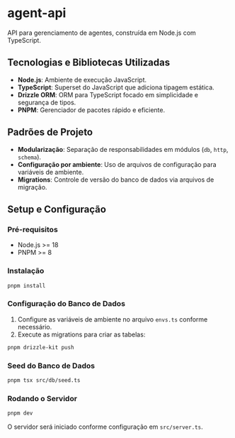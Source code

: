 # agent-api

API para gerenciamento de agentes, construída em Node.js com TypeScript.

## Tecnologias e Bibliotecas Utilizadas

- **Node.js**: Ambiente de execução JavaScript.
- **TypeScript**: Superset do JavaScript que adiciona tipagem estática.
- **Drizzle ORM**: ORM para TypeScript focado em simplicidade e segurança de tipos.
- **PNPM**: Gerenciador de pacotes rápido e eficiente.

## Padrões de Projeto

- **Modularização**: Separação de responsabilidades em módulos (`db`, `http`, `schema`).
- **Configuração por ambiente**: Uso de arquivos de configuração para variáveis de ambiente.
- **Migrations**: Controle de versão do banco de dados via arquivos de migração.

## Setup e Configuração

### Pré-requisitos
- Node.js >= 18
- PNPM >= 8

### Instalação

```bash
pnpm install
```

### Configuração do Banco de Dados

1. Configure as variáveis de ambiente no arquivo `envs.ts` conforme necessário.
2. Execute as migrations para criar as tabelas:

```bash
pnpm drizzle-kit push
```

### Seed do Banco de Dados

```bash
pnpm tsx src/db/seed.ts
```

### Rodando o Servidor

```bash
pnpm dev
```

O servidor será iniciado conforme configuração em `src/server.ts`.

